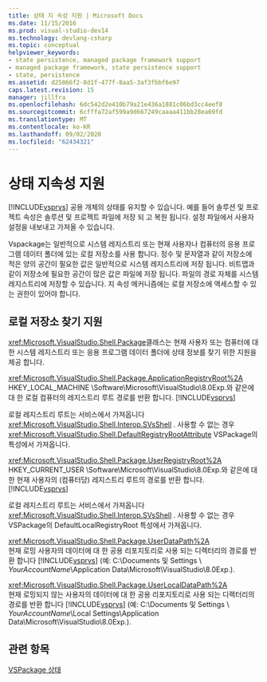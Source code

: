 ```yaml
---
title: 상태 지 속성 지원 | Microsoft Docs
ms.date: 11/15/2016
ms.prod: visual-studio-dev14
ms.technology: devlang-csharp
ms.topic: conceptual
helpviewer_keywords:
- state persistence, managed package framework support
- managed package framework, state persistence support
- state, persistence
ms.assetid: d25866f2-8d1f-477f-8aa5-3af3fbbf6e97
caps.latest.revision: 15
manager: jillfra
ms.openlocfilehash: 6dc542d2e410b79a21e436a1881c06bd3cc4eef8
ms.sourcegitcommit: 6cfffa72af599a9d667249caaaa411bb28ea69fd
ms.translationtype: MT
ms.contentlocale: ko-KR
ms.lasthandoff: 09/02/2020
ms.locfileid: "62434321"
---
```

# <a name="support-for-state-persistence"></a>상태 지속성 지원
[!INCLUDE[vsprvs](../includes/vsprvs-md.md)] 공용 개체의 상태를 유지할 수 있습니다. 예를 들어 솔루션 및 프로젝트 속성은 솔루션 및 프로젝트 파일에 저장 되 고 복원 됩니다. 설정 파일에서 사용자 설정을 내보내고 가져올 수 있습니다.  
  
 Vspackage는 일반적으로 시스템 레지스트리 또는 현재 사용자나 컴퓨터의 응용 프로그램 데이터 폴더에 있는 로컬 저장소를 사용 합니다. 정수 및 문자열과 같이 저장소에 적은 양의 공간이 필요한 값은 일반적으로 시스템 레지스트리에 저장 됩니다. 비트맵과 같이 저장소에 필요한 공간이 많은 값은 파일에 저장 됩니다. 파일의 경로 자체를 시스템 레지스트리에 저장할 수 있습니다. 지 속성 메커니즘에는 로컬 저장소에 액세스할 수 있는 권한이 있어야 합니다.  
  
## <a name="support-for-locating-local-storage"></a>로컬 저장소 찾기 지원  
 <xref:Microsoft.VisualStudio.Shell.Package>클래스는 현재 사용자 또는 컴퓨터에 대 한 시스템 레지스트리 또는 응용 프로그램 데이터 폴더에 상태 정보를 찾기 위한 지원을 제공 합니다.  
  
 <xref:Microsoft.VisualStudio.Shell.Package.ApplicationRegistryRoot%2A>  
 HKEY_LOCAL_MACHINE \Software\Microsoft\VisualStudio\8.0Exp.와 같은에 대 한 로컬 컴퓨터의 레지스트리 루트 경로를 반환 합니다. [!INCLUDE[vsprvs](../includes/vsprvs-md.md)]  
  
 로컬 레지스트리 루트는 서비스에서 가져옵니다 <xref:Microsoft.VisualStudio.Shell.Interop.SVsShell> . 사용할 수 없는 경우 <xref:Microsoft.VisualStudio.Shell.DefaultRegistryRootAttribute> VSPackage의 특성에서 가져옵니다.  
  
 <xref:Microsoft.VisualStudio.Shell.Package.UserRegistryRoot%2A>  
 HKEY_CURRENT_USER \Software\Microsoft\VisualStudio\8.0Exp.와 같은에 대 한 현재 사용자의 (컴퓨터당) 레지스트리 루트의 경로를 반환 합니다. [!INCLUDE[vsprvs](../includes/vsprvs-md.md)]  
  
 로컬 레지스트리 루트는 서비스에서 가져옵니다 <xref:Microsoft.VisualStudio.Shell.Interop.SVsShell> . 사용할 수 없는 경우 VSPackage의 DefaultLocalRegistryRoot 특성에서 가져옵니다.  
  
 <xref:Microsoft.VisualStudio.Shell.Package.UserDataPath%2A>  
 현재 로밍 사용자의 데이터에 대 한 공용 리포지토리로 사용 되는 디렉터리의 경로를 반환 합니다 [!INCLUDE[vsprvs](../includes/vsprvs-md.md)] (예: C:\Documents 및 Settings \\ *YourAccountName*\Application Data\Microsoft\VisualStudio\8.0Exp.).  
  
 <xref:Microsoft.VisualStudio.Shell.Package.UserLocalDataPath%2A>  
 현재 로밍되지 않는 사용자의 데이터에 대 한 공용 리포지토리로 사용 되는 디렉터리의 경로를 반환 합니다 [!INCLUDE[vsprvs](../includes/vsprvs-md.md)] (예: C:\Documents 및 Settings \\ *YourAccountName*\Local Settings\Application Data\Microsoft\VisualStudio\8.0Exp.).  
  
## <a name="see-also"></a>관련 항목  
 [VSPackage 상태](../misc/vspackage-state.md)